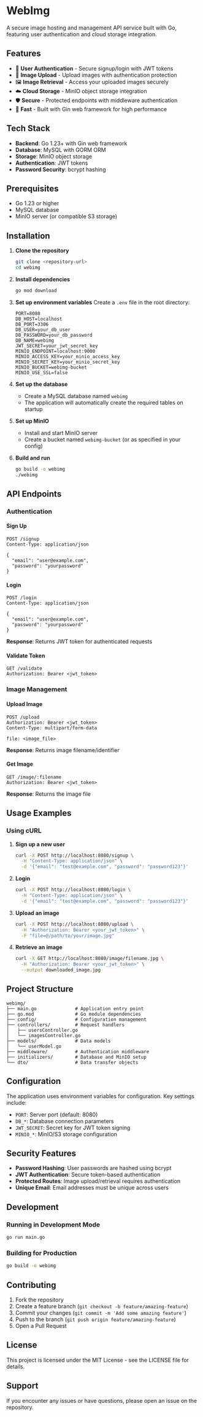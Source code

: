 # WebImg

A secure image hosting and management API service built with Go, featuring user authentication and cloud storage integration.

## Features

- 🔐 **User Authentication** - Secure signup/login with JWT tokens
- 📸 **Image Upload** - Upload images with authentication protection
- 🖼️ **Image Retrieval** - Access your uploaded images securely
- ☁️ **Cloud Storage** - MinIO object storage integration
- 🛡️ **Secure** - Protected endpoints with middleware authentication
- 🚀 **Fast** - Built with Gin web framework for high performance

## Tech Stack

- **Backend**: Go 1.23+ with Gin web framework
- **Database**: MySQL with GORM ORM
- **Storage**: MinIO object storage
- **Authentication**: JWT tokens
- **Password Security**: bcrypt hashing

## Prerequisites

- Go 1.23 or higher
- MySQL database
- MinIO server (or compatible S3 storage)

## Installation

1. **Clone the repository**
   ```bash
   git clone <repository-url>
   cd webimg
   ```

2. **Install dependencies**
   ```bash
   go mod download
   ```

3. **Set up environment variables**
   Create a `.env` file in the root directory:
   ```env
   PORT=8080
   DB_HOST=localhost
   DB_PORT=3306
   DB_USER=your_db_user
   DB_PASSWORD=your_db_password
   DB_NAME=webimg
   JWT_SECRET=your_jwt_secret_key
   MINIO_ENDPOINT=localhost:9000
   MINIO_ACCESS_KEY=your_minio_access_key
   MINIO_SECRET_KEY=your_minio_secret_key
   MINIO_BUCKET=webimg-bucket
   MINIO_USE_SSL=false
   ```

4. **Set up the database**
   - Create a MySQL database named `webimg`
   - The application will automatically create the required tables on startup

5. **Set up MinIO**
   - Install and start MinIO server
   - Create a bucket named `webimg-bucket` (or as specified in your config)

6. **Build and run**
   ```bash
   go build -o webimg
   ./webimg
   ```

## API Endpoints

### Authentication

#### Sign Up
```http
POST /signup
Content-Type: application/json

{
  "email": "user@example.com",
  "password": "yourpassword"
}
```

#### Login
```http
POST /login
Content-Type: application/json

{
  "email": "user@example.com",
  "password": "yourpassword"
}
```

**Response**: Returns JWT token for authenticated requests

#### Validate Token
```http
GET /validate
Authorization: Bearer <jwt_token>
```

### Image Management

#### Upload Image
```http
POST /upload
Authorization: Bearer <jwt_token>
Content-Type: multipart/form-data

file: <image_file>
```

**Response**: Returns image filename/identifier

#### Get Image
```http
GET /image/:filename
Authorization: Bearer <jwt_token>
```

**Response**: Returns the image file

## Usage Examples

### Using cURL

1. **Sign up a new user**
   ```bash
   curl -X POST http://localhost:8080/signup \
     -H "Content-Type: application/json" \
     -d '{"email": "test@example.com", "password": "password123"}'
   ```

2. **Login**
   ```bash
   curl -X POST http://localhost:8080/login \
     -H "Content-Type: application/json" \
     -d '{"email": "test@example.com", "password": "password123"}'
   ```

3. **Upload an image**
   ```bash
   curl -X POST http://localhost:8080/upload \
     -H "Authorization: Bearer <your_jwt_token>" \
     -F "file=@/path/to/your/image.jpg"
   ```

4. **Retrieve an image**
   ```bash
   curl -X GET http://localhost:8080/image/filename.jpg \
     -H "Authorization: Bearer <your_jwt_token>" \
     --output downloaded_image.jpg
   ```

## Project Structure

```
webimg/
├── main.go              # Application entry point
├── go.mod               # Go module dependencies
├── config/              # Configuration management
├── controllers/         # Request handlers
│   ├── usersController.go
│   └── imagesController.go
├── models/              # Data models
│   └── userModel.go
├── middleware/          # Authentication middleware
├── initializers/        # Database and MinIO setup
└── dto/                 # Data transfer objects
```

## Configuration

The application uses environment variables for configuration. Key settings include:

- `PORT`: Server port (default: 8080)
- `DB_*`: Database connection parameters
- `JWT_SECRET`: Secret key for JWT token signing
- `MINIO_*`: MinIO/S3 storage configuration

## Security Features

- **Password Hashing**: User passwords are hashed using bcrypt
- **JWT Authentication**: Secure token-based authentication
- **Protected Routes**: Image upload/retrieval requires authentication
- **Unique Email**: Email addresses must be unique across users

## Development

### Running in Development Mode
```bash
go run main.go
```

### Building for Production
```bash
go build -o webimg
```

## Contributing

1. Fork the repository
2. Create a feature branch (`git checkout -b feature/amazing-feature`)
3. Commit your changes (`git commit -m 'Add some amazing feature'`)
4. Push to the branch (`git push origin feature/amazing-feature`)
5. Open a Pull Request

## License

This project is licensed under the MIT License - see the LICENSE file for details.

## Support

If you encounter any issues or have questions, please open an issue on the repository.
